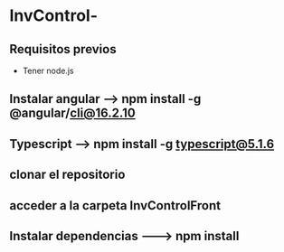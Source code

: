 # InvControl-

## Requisitos previos
- Tener node.js 
##  Instalar angular --> npm install -g @angular/cli@16.2.10
## Typescript --> npm install -g typescript@5.1.6
## clonar el repositorio
## acceder a la carpeta InvControlFront 
## Instalar dependencias ---> npm install
